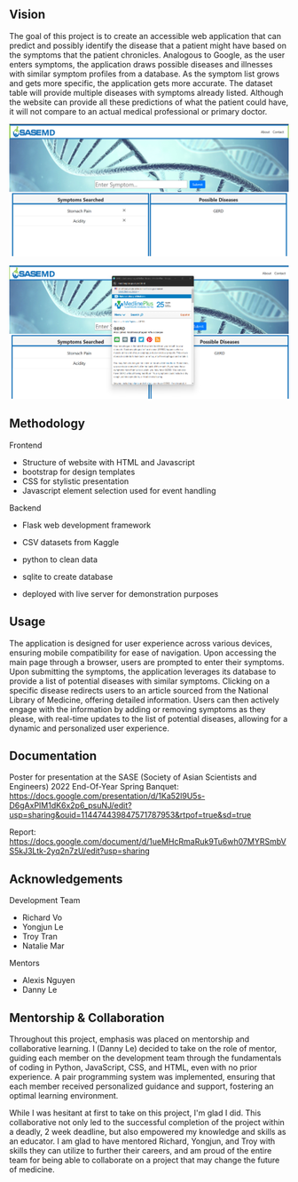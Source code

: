 ## Vision
The goal of this project is to create an accessible web application that can predict and possibly identify the disease that a patient might have based on the symptoms that the patient chronicles. 
Analogous to Google, as the user enters symptoms, the application draws possible diseases and illnesses with similar symptom profiles from a database. As the symptom list grows and gets more specific, 
the application gets more accurate. The dataset table will provide multiple diseases with symptoms already listed. Although the website can provide all these predictions of what the patient could have, 
it will not compare to an actual medical professional or primary doctor.

![](images/example1.png)

![](images/example2.png)

## Methodology
Frontend
* Structure of website with HTML and Javascript
* bootstrap for design templates
* CSS for stylistic presentation
* Javascript element selection used for event handling
  
Backend
* Flask web development framework
* CSV datasets from Kaggle
* python to clean data
* sqlite to create database

* deployed with live server for demonstration purposes

## Usage
The application is designed for user experience across various devices, ensuring mobile compatibility for ease of navigation. Upon accessing the main page through a browser, users are prompted to enter their symptoms. 
Upon submitting the symptoms, the application leverages its database to provide a list of potential diseases with similar symptoms. Clicking on a specific disease redirects users to an article sourced from the National Library of Medicine, offering detailed information. Users can then actively engage with the information by adding or removing symptoms as they please, with real-time updates to the list of potential diseases, allowing for a dynamic and personalized user experience.

## Documentation
Poster for presentation at the SASE (Society of Asian Scientists and Engineers) 2022 End-Of-Year Spring Banquet: https://docs.google.com/presentation/d/1Ka52l9U5s-D6gAxPIM1dK6x2p6_psuNJ/edit?usp=sharing&ouid=114474439847571787953&rtpof=true&sd=true

Report: https://docs.google.com/document/d/1ueMHcRmaRuk9Tu6wh07MYRSmbVS5kJ3Ltk-2yq2n7zU/edit?usp=sharing

## Acknowledgements
Development Team
* Richard Vo
* Yongjun Le
* Troy Tran
* Natalie Mar

Mentors
* Alexis Nguyen
* Danny Le

## Mentorship & Collaboration
Throughout this project, emphasis was placed on mentorship and collaborative learning. I (Danny Le) decided to take on the role of mentor, guiding each member on the development team through the fundamentals of coding in Python, JavaScript, CSS, and HTML, even with no prior experience. A pair programming system was implemented, ensuring that each member received personalized guidance and support, fostering an optimal learning environment. 

While I was hesitant at first to take on this project, I'm glad I did. This collaborative not only led to the successful completion of the project within a deadly, 2 week deadline, but also empowered my knowledge and skills as an educator. I am glad to have mentored Richard, Yongjun, and Troy with skills they can utilize to further their careers, and am proud of the entire team for being able to collaborate on a project that may change the future of medicine.     
